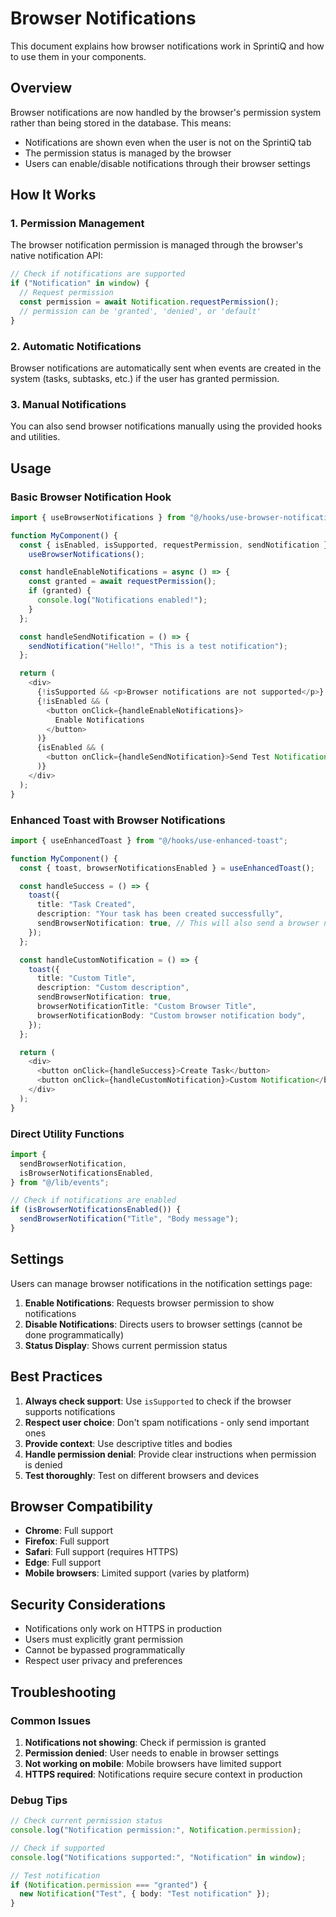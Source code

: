 # Browser Notifications

This document explains how browser notifications work in SprintiQ and how to use them in your components.

## Overview

Browser notifications are now handled by the browser's permission system rather than being stored in the database. This means:

- Notifications are shown even when the user is not on the SprintiQ tab
- The permission status is managed by the browser
- Users can enable/disable notifications through their browser settings

## How It Works

### 1. Permission Management

The browser notification permission is managed through the browser's native notification API:

```typescript
// Check if notifications are supported
if ("Notification" in window) {
  // Request permission
  const permission = await Notification.requestPermission();
  // permission can be 'granted', 'denied', or 'default'
}
```

### 2. Automatic Notifications

Browser notifications are automatically sent when events are created in the system (tasks, subtasks, etc.) if the user has granted permission.

### 3. Manual Notifications

You can also send browser notifications manually using the provided hooks and utilities.

## Usage

### Basic Browser Notification Hook

```typescript
import { useBrowserNotifications } from "@/hooks/use-browser-notifications";

function MyComponent() {
  const { isEnabled, isSupported, requestPermission, sendNotification } =
    useBrowserNotifications();

  const handleEnableNotifications = async () => {
    const granted = await requestPermission();
    if (granted) {
      console.log("Notifications enabled!");
    }
  };

  const handleSendNotification = () => {
    sendNotification("Hello!", "This is a test notification");
  };

  return (
    <div>
      {!isSupported && <p>Browser notifications are not supported</p>}
      {!isEnabled && (
        <button onClick={handleEnableNotifications}>
          Enable Notifications
        </button>
      )}
      {isEnabled && (
        <button onClick={handleSendNotification}>Send Test Notification</button>
      )}
    </div>
  );
}
```

### Enhanced Toast with Browser Notifications

```typescript
import { useEnhancedToast } from "@/hooks/use-enhanced-toast";

function MyComponent() {
  const { toast, browserNotificationsEnabled } = useEnhancedToast();

  const handleSuccess = () => {
    toast({
      title: "Task Created",
      description: "Your task has been created successfully",
      sendBrowserNotification: true, // This will also send a browser notification
    });
  };

  const handleCustomNotification = () => {
    toast({
      title: "Custom Title",
      description: "Custom description",
      sendBrowserNotification: true,
      browserNotificationTitle: "Custom Browser Title",
      browserNotificationBody: "Custom browser notification body",
    });
  };

  return (
    <div>
      <button onClick={handleSuccess}>Create Task</button>
      <button onClick={handleCustomNotification}>Custom Notification</button>
    </div>
  );
}
```

### Direct Utility Functions

```typescript
import {
  sendBrowserNotification,
  isBrowserNotificationsEnabled,
} from "@/lib/events";

// Check if notifications are enabled
if (isBrowserNotificationsEnabled()) {
  sendBrowserNotification("Title", "Body message");
}
```

## Settings

Users can manage browser notifications in the notification settings page:

1. **Enable Notifications**: Requests browser permission to show notifications
2. **Disable Notifications**: Directs users to browser settings (cannot be done programmatically)
3. **Status Display**: Shows current permission status

## Best Practices

1. **Always check support**: Use `isSupported` to check if the browser supports notifications
2. **Respect user choice**: Don't spam notifications - only send important ones
3. **Provide context**: Use descriptive titles and bodies
4. **Handle permission denial**: Provide clear instructions when permission is denied
5. **Test thoroughly**: Test on different browsers and devices

## Browser Compatibility

- **Chrome**: Full support
- **Firefox**: Full support
- **Safari**: Full support (requires HTTPS)
- **Edge**: Full support
- **Mobile browsers**: Limited support (varies by platform)

## Security Considerations

- Notifications only work on HTTPS in production
- Users must explicitly grant permission
- Cannot be bypassed programmatically
- Respect user privacy and preferences

## Troubleshooting

### Common Issues

1. **Notifications not showing**: Check if permission is granted
2. **Permission denied**: User needs to enable in browser settings
3. **Not working on mobile**: Mobile browsers have limited support
4. **HTTPS required**: Notifications require secure context in production

### Debug Tips

```typescript
// Check current permission status
console.log("Notification permission:", Notification.permission);

// Check if supported
console.log("Notifications supported:", "Notification" in window);

// Test notification
if (Notification.permission === "granted") {
  new Notification("Test", { body: "Test notification" });
}
```
